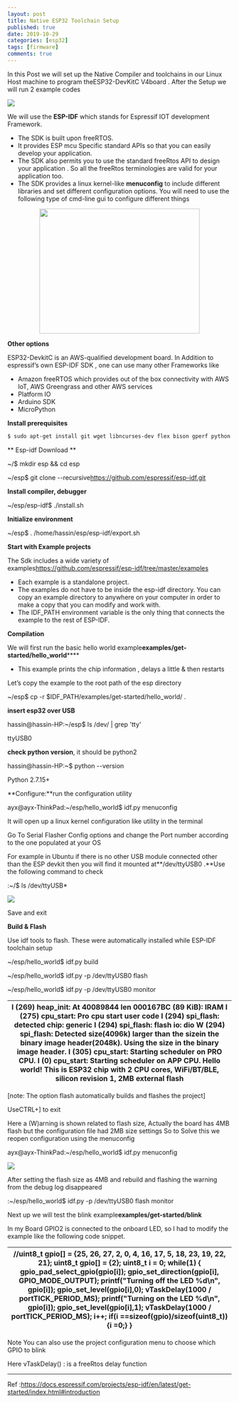 ```yaml
---
layout: post
title: Native ESP32 Toolchain Setup 
published: true
date: 2019-10-29
categories: [esp32]
tags: [firmware]
comments: true
---
```


In this Post we will set up the Native Compiler and toolchains in our Linux Host machine to program theESP32-DevKitC V4board . After the Setup we will run 2 example codes

<img src="https://lh6.googleusercontent.com/rTFkBStT6EY97bJpm_U0wFdldGx9157e_xlA9CM5NZYqd9quQBjUyn3VrbqRLImiACh7tMDi00U1AW-J7BLmtzfUTpeMufoZTtURU1pYcVm6wS5tfcC11wFSSkkoE5IYQDH9nTEJ" style="display: block; margin: 0 auto">

We will use the **ESP-IDF** which stands for Espressif IOT development Framework.

- The SDK is built upon freeRTOS.
- It provides ESP mcu Specific standard APIs so that you can easily develop your application.
- The SDK also permits you to use the standard freeRtos API to design your application . So all the freeRtos terminologies are valid for your application too.
- The SDK provides a linux kernel-like **menuconfig** to include different libraries and set different configuration options. You will need to use the following type of cmd-line gui to configure different things

<img src="https://lh4.googleusercontent.com/mW3yrmSah29SvbxC_1Y_nmPqEGNvWQKLM1C9t7emV0hQo5XGU-ggvKaA13uq7-Drkl3SYs1291FsHi66_MvJ6TXNzBbQ5puUYAfDfXa7qEMqDh8Mtswh1SAQreAI9uZkmzWfZg0h" width="360" height="280" style="display: block; margin: 0 auto">

**Other options**

ESP32-DevkitC is an AWS-qualified development board. In Addition to espressif’s own ESP-IDF SDK , one can use many other Frameworks like

- Amazon freeRTOS which provides out of the box connectivity with AWS IoT, AWS Greengrass and other AWS services
- Platform IO
- Arduino SDK
- MicroPython

**Install prerequisites**

```bash
$ sudo apt-get install git wget libncurses-dev flex bison gperf python python-pip python-setuptools python-serial python-click python-cryptography python-future python-pyparsing python-pyelftools cmake ninja-build ccache
```

** Esp-idf Download **

~/$ mkdir esp && cd esp

~/esp$ git clone --recursive<https://github.com/espressif/esp-idf.git>


**Install compiler, debugger**

~/esp/esp-idf$ ./install.sh

**Initialize environment**

~/esp$ . /home/hassin/esp/esp-idf/export.sh

**Start with Example projects**

The Sdk includes a wide variety of examples<https://github.com/espressif/esp-idf/tree/master/examples>

- Each example is a standalone project.
- The examples do not have to be inside the esp-idf directory. You can copy an example directory to anywhere on your computer in order to make a copy that you can modify and work with.
- The IDF_PATH environment variable is the only thing that connects the example to the rest of ESP-IDF.

**Compilation**

We will first run the basic hello world example**examples/get-started/hello_world******

- This example prints the chip information , delays a little & then restarts

Let’s copy the example to the root path of the esp directory

~/esp$ cp -r $IDF_PATH/examples/get-started/hello_world/ .

**insert esp32 over USB**

hassin@hassin-HP:~/esp$ ls /dev/ | grep 'tty'

ttyUSB0


**check python version**, it should be python2

hassin@hassin-HP:~$ python --version

Python 2.7.15+

**Configure:**run the configuration utility

ayx@ayx-ThinkPad:~/esp/hello_world$ idf.py menuconfig

It will open up a linux kernel configuration like utility in the terminal

Go To Serial Flasher Config options and change the Port number according to the one populated at your OS

For example in Ubuntu if there is no other USB module connected other than the ESP devkit then you will find it mounted at**/dev/ttyUSB0 .**Use the following command to check

:~/$ ls /dev/ttyUSB\*

![](https://lh4.googleusercontent.com/Ju7pwRGwuv_w0BJA0gskhDJv7EgJzK9B6tdWqW5rIrr7aOq2ND4f9ib6CP_dVzVlCit_0Inrd3yu7S-cr82X0HThM09PUMGAZNPztUeGm4xei0dR_p5xxPvN9-ICVQ_-1HnmLps4)

Save and exit

**Build & Flash**

Use idf tools to flash. These were automatically installed while ESP-IDF toolchain setup

~/esp/hello_world$ idf.py build

~/esp/hello_world$ idf.py -p /dev/ttyUSB0 flash

~/esp/hello_world$ idf.py -p /dev/ttyUSB0 monitor

| I (269) heap_init: At 40089844 len 000167BC (89 KiB): IRAM   I (275) cpu_start: Pro cpu start user code   I (294) spi_flash: detected chip: generic   I (294) spi_flash: flash io: dio   W (294) spi_flash: Detected size(4096k) larger than the sizein the binary image header(2048k). Using the size in the binary image header.   I (305) cpu_start: Starting scheduler on PRO CPU.   I (0) cpu_start: Starting scheduler on APP CPU.   Hello world!   This is ESP32 chip with 2 CPU cores, WiFi/BT/BLE, silicon revision 1, 2MB external flash |
| -------------------------------------------------------------------------------------------------------------------------------------------------------------------------------------------------------------------------------------------------------------------------------------------------------------------------------------------------------------------------------------------------------------------------------------------------------------------------------------------------------------------------------------------------- |

\[note: The option flash automatically builds and flashes the project]

UseCTRL+] to exit


Here a (W)arning is shown related to flash size, Actually the board has 4MB flash but the configuration file had 2MB size settings So to Solve this we reopen configuration using the menuconfig

ayx@ayx-ThinkPad:~/esp/hello_world$ idf.py menuconfig

![](https://lh6.googleusercontent.com/NmOilxqaldqAIkaiVGR-n-4Iwe67UoHMp5uHT4Ku8iycdoYcADW_UHXueTq_1UsOiVBl38QZLbBehZ1NDCsvbtmCK312f0hDfahFZb0zSrkSbjiEHDpe3zZF7Pffsg7fDSA4U615)

After setting the flash size as 4MB and rebuild and flashing the warning from the debug log disappeared

:~/esp/hello_world$ idf.py -p /dev/ttyUSB0 flash monitor

Next up we will test the blink example**examples/get-started/blink**

In my Board GPIO2 is connected to the onboard LED, so I had to modify the example like the following code snippet.

| //uint8_t gpio\[] = {25, 26, 27, 2, 0, 4, 16, 17, 5, 18, 23, 19, 22, 21};   uint8_t gpio\[] = {2};   uint8_t i = 0;   while(1)   {   gpio_pad_select_gpio(gpio\[i]);   gpio_set_direction(gpio\[i], GPIO_MODE_OUTPUT);   printf("Turning off the LED %d\\n", gpio\[i]);   gpio_set_level(gpio\[i],0);   vTaskDelay(1000 / portTICK_PERIOD_MS);   printf("Turning on the LED %d\\n", gpio\[i]);   gpio_set_level(gpio\[i],1);   vTaskDelay(1000 / portTICK_PERIOD_MS);   i++;   if(i ==sizeof(gpio)/sizeof(uint8_t)){i =0;}   } |
| ------------------------------------------------------------------------------------------------------------------------------------------------------------------------------------------------------------------------------------------------------------------------------------------------------------------------------------------------------------------------------------------------------------------------------------------------------------------------------------------------------------------------------ |

Note You can also use the project configuration menu to choose which GPIO to blink


Here vTaskDelay() : is a freeRtos delay function

* * *
Ref :<https://docs.espressif.com/projects/esp-idf/en/latest/get-started/index.html#introduction>

  
